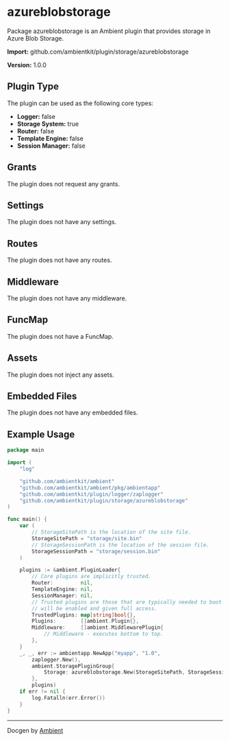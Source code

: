 # azureblobstorage

Package azureblobstorage is an Ambient plugin that provides storage in Azure Blob Storage.

**Import:** github.com/ambientkit/plugin/storage/azureblobstorage

**Version:** 1.0.0

## Plugin Type

The plugin can be used as the following core types:

- **Logger:** false
- **Storage System:** true
- **Router:** false
- **Template Engine:** false
- **Session Manager:** false

## Grants

The plugin does not request any grants.

## Settings

The plugin does not have any settings.

## Routes

The plugin does not have any routes.

## Middleware

The plugin does not have any middleware.

## FuncMap

The plugin does not have a FuncMap.

## Assets

The plugin does not inject any assets.

## Embedded Files

The plugin does not have any embedded files.

## Example Usage

```go
package main

import (
	"log"

	"github.com/ambientkit/ambient"
	"github.com/ambientkit/ambient/pkg/ambientapp"
	"github.com/ambientkit/plugin/logger/zaplogger"
	"github.com/ambientkit/plugin/storage/azureblobstorage"
)

func main() {
	var (
		// StorageSitePath is the location of the site file.
		StorageSitePath = "storage/site.bin"
		// StorageSessionPath is the location of the session file.
		StorageSessionPath = "storage/session.bin"
	)

	plugins := &ambient.PluginLoader{
		// Core plugins are implicitly trusted.
		Router:         nil,
		TemplateEngine: nil,
		SessionManager: nil,
		// Trusted plugins are those that are typically needed to boot so they
		// will be enabled and given full access.
		TrustedPlugins: map[string]bool{},
		Plugins:        []ambient.Plugin{},
		Middleware:     []ambient.MiddlewarePlugin{
			// Middleware - executes bottom to top.
		},
	}
	_, _, err := ambientapp.NewApp("myapp", "1.0",
		zaplogger.New(),
		ambient.StoragePluginGroup{
			Storage: azureblobstorage.New(StorageSitePath, StorageSessionPath),
		},
		plugins)
	if err != nil {
		log.Fatalln(err.Error())
	}
}
```

---

Docgen by [Ambient](https://ambientkit.github.io)